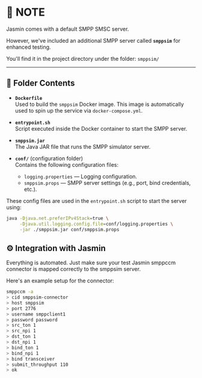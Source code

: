 # 📌 NOTE

Jasmin comes with a default SMPP SMSC server.

However, we've included an additional SMPP server called **`smppsim`** for enhanced testing.

You'll find it in the project directory under the folder: `smppsim/`

---

## 📁 Folder Contents

- **`Dockerfile`**  
  Used to build the `smppsim` Docker image. This image is automatically used to spin up the service via `docker-compose.yml`.

- **`entrypoint.sh`**  
  Script executed inside the Docker container to start the SMPP server.

- **`smppsim.jar`**  
  The Java JAR file that runs the SMPP simulator server.

- **`conf/`** (configuration folder)  
  Contains the following configuration files:
  - `logging.properties` — Logging configuration.
  - `smppsim.props` — SMPP server settings (e.g., port, bind credentials, etc.).

These config files are used in the `entrypoint.sh` script to start the server using:

```bash
java -Djava.net.preferIPv4Stack=true \
     -Djava.util.logging.config.file=conf/logging.properties \
     -jar ./smppsim.jar conf/smppsim.props
```

## ⚙️ Integration with Jasmin
Everything is automated. Just make sure your test Jasmin smppccm connector is mapped correctly to the smppsim server.

Here's an example setup for the connector:

```bash
smppccm -a
> cid smppsim-connector
> host smppsim
> port 2776
> username smppclient1
> password password
> src_ton 1
> src_npi 1
> dst_ton 1
> dst_npi 1
> bind_ton 1
> bind_npi 1
> bind transceiver
> submit_throughput 110
> ok
```
